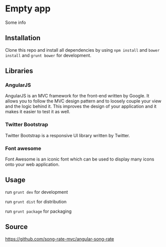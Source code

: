 # Empty app
Some info

## Installation
Clone this repo and install all dependencies by using `npm install` and `bower install` and `grunt bower` for development.

## Libraries

### AngularJS
AngularJS is an MVC framework for the front-end written by Google. It allows you to follow the MVC design pattern and to loosely couple your view and the logic behind it.
This improves the design of your application and it makes it easier to test it as well.

### Twitter Bootstrap
Twitter Bootstrap is a responsive UI library written by Twitter.

### Font awesome
Font Awesome is an iconic font which can be used to display many icons onto your web application.

## Usage

run `grunt dev` for development

run `grunt dist` for distribution

run `grunt package` for packaging

## Source
https://github.com/song-rate-mvc/angular-song-rate
